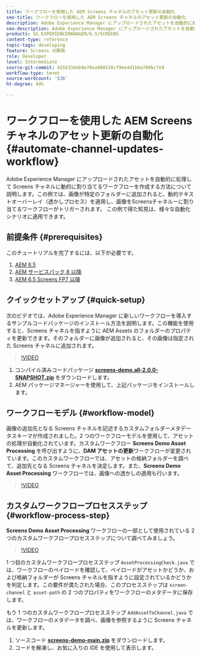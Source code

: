 ```yaml
---
title: ワークフローを使用した AEM Screens チャネルのアセット更新の自動化
seo-title: ワークフローを使用した AEM Screens チャネルのアセット更新の自動化
description: Adobe Experience Manager にアップロードされたアセットを自動的に処理して Screens チャネルに動的に割り当てるワークフローを作成する方法について説明します。この例では、画像が特定のフォルダーに追加されると、動的な透かしを適用してその画像を Screens チャネルに割り当てるワークフローがトリガーされます。この例で得た知見は、様々な自動化シナリオに適用できます。
seo-description: Adobe Experience Manager にアップロードされたアセットを自動的に処理して Screens チャネルに動的に割り当てるワークフローを作成する方法について説明します。この例では、画像が特定のフォルダーに追加されると、動的な透かしを適用してその画像を Screens チャネルに割り当てるワークフローがトリガーされます。この例で得た知見は、様々な自動化シナリオに適用できます。
products: SG_EXPERIENCEMANAGER/6.5/SCREENS
content-type: reference
topic-tags: developing
feature: Screens の開発
role: Developer
level: Intermediate
source-git-commit: 8d1633dab9e70ea988516cf9ee4d1b0a780bc7e9
workflow-type: tm+mt
source-wordcount: '536'
ht-degree: 94%

---
```



# ワークフローを使用した AEM Screens チャネルのアセット更新の自動化 {#automate-channel-updates-workflow}

Adobe Experience Manager にアップロードされたアセットを自動的に処理して Screens チャネルに動的に割り当てるワークフローを作成する方法について説明します。この例では、画像が特定のフォルダーに追加されると、動的テキストオーバーレイ（透かしプロセス）を適用し、画像をScreensチャネルーに割り当てるワークフローがトリガーされます。 この例で得た知見は、様々な自動化シナリオに適用できます。

## 前提条件 {#prerequisites}

このチュートリアルを完了するには、以下が必要です。

1. [AEM 6.5](https://experienceleague.adobe.com/docs/experience-manager-65.html?lang=ja)
1. [AEM サービスパック 8 以降](https://experienceleague.adobe.com/docs/experience-manager-65/release-notes/service-pack/sp-release-notes.html?lang=ja)
1. [AEM 6.5 Screens FP7 以降](https://experienceleague.adobe.com/docs/experience-manager-screens/user-guide/release-notes/release-notes-fp-202103.html?lang=ja)

## クイックセットアップ {#quick-setup}

次のビデオでは、Adobe Experience Manager に新しいワークフローを導入するサンプルコードパッケージのインストール方法を説明します。この機能を使用すると、Screens チャネルを指すように AEM Assets のフォルダーのプロパティを更新できます。そのフォルダーに画像が追加されると、その画像は指定された Screens チャネルに追加されます。

>[!VIDEO](https://video.tv.adobe.com/v/333174/?quality=12&learn=on)

1. コンパイル済みコードパッケージ **[screens-demo.all-2.0.0-SNAPSHOT.zip](./assets/screens-demo.all-2.0.0-SNAPSHOT.zip)** をダウンロードします。
1. AEM パッケージマネージャーを使用して、上記パッケージをインストールします。

## ワークフローモデル {#workflow-model}

画像の追加先となる Screens チャネルを記述するカスタムフォルダーメタデータスキーマが作成されました。2 つのワークフローモデルを使用して、アセットの処理が自動化されています。カスタムワークフロー **Screens Demo Asset Processing** を呼び出すように、**DAM アセットの更新**&#x200B;ワークフローが変更されています。このカスタムワークフローでは、アセットの格納フォルダーを調べて、追加先となる Screens チャネルを決定します。また、**Screens Demo Asset Processing** ワークフローでは、画像への透かしの適用も行います。

>[!VIDEO](https://video.tv.adobe.com/v/333175/?quality=12&learn=on)

## カスタムワークフロープロセスステップ {#workflow-process-step}

**Screens Demo Asset Processing** ワークフローの一部として使用されている 2 つのカスタムワークフロープロセスステップについて調べてみましょう。

>[!VIDEO](https://video.tv.adobe.com/v/333179/?quality=12&learn=on)

1 つ目のカスタムワークフロープロセスステップ `AssetProcessingCheck.java` では、ワークフローのペイロードを確認して、ペイロードがアセットかどうか、および格納フォルダーが Screens チャネルを指すように設定されているかどうかを判定します。この要件が満たされた場合、このプロセスステップは `screen-channel` と `asset-path` の 2 つのプロパティをワークフローのメタデータに保存します。

もう 1 つのカスタムワークフロープロセスステップ `AddAssetToChannel.java` では、ワークフローのメタデータを調べ、画像を参照するように Screens チャネルを更新します。

1. ソースコード **[screens-demo-main.zip](./assets/screens-demo-main.zip)** をダウンロードします。
1. コードを解凍し、お気に入りの IDE を使用して表示します。
